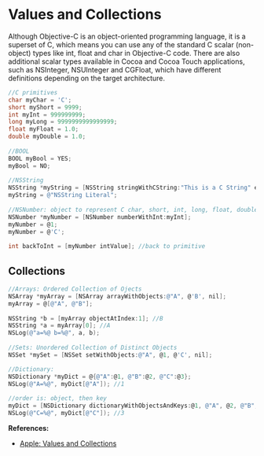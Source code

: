 # Values and Collections
Although Objective-C is an object-oriented programming language, it is a superset of C, which means you can use any of the standard C scalar (non-object) types like int, float and char in Objective-C code. There are also additional scalar types available in Cocoa and Cocoa Touch applications, such as NSInteger, NSUInteger and CGFloat, which have different definitions depending on the target architecture.
```objectivec
//C primitives
char myChar = 'C';
short myShort = 9999;
int myInt = 999999999;
long myLong = 9999999999999999;
float myFloat = 1.0;
double myDouble = 1.0;
        
//BOOL
BOOL myBool = YES;
myBool = NO;
        
//NSString
NSString *myString = [NSString stringWithCString:"This is a C String" encoding:NSUTF8StringEncoding];
myString = @"NSString Literal";
        
//NSNumber: object to represent C char, short, int, long, float, double
NSNumber *myNumber = [NSNumber numberWithInt:myInt];
myNumber = @1;
myNumber = @'C';
        
int backToInt = [myNumber intValue]; //back to primitive
```

## Collections
```objectivec
//Arrays: Ordered Collection of Ojects
NSArray *myArray = [NSArray arrayWithObjects:@"A", @'B', nil];
myArray = @[@"A", @"B"];
        
NSString *b = [myArray objectAtIndex:1]; //B
NSString *a = myArray[0]; //A
NSLog(@"a=%@ b=%@", a, b);
        
//Sets: Unordered Collection of Distinct Objects
NSSet *mySet = [NSSet setWithObjects:@"A", @1, @'C', nil];

//Dictionary:
NSDictionary *myDict = @{@"A":@1, @"B":@2, @"C":@3};
NSLog(@"A=%@", myDict[@"A"]); //1
        
//order is: object, then key
myDict = [NSDictionary dictionaryWithObjectsAndKeys:@1, @"A", @2, @"B", @3, @"C", nil];
NSLog(@"C=%@", myDict[@"C"]); //3
```

**References:**
* [Apple: Values and Collections](https://developer.apple.com/library/mac/documentation/Cocoa/Conceptual/ProgrammingWithObjectiveC/FoundationTypesandCollections/FoundationTypesandCollections.html#//apple_ref/doc/uid/TP40011210-CH7-SW1)
